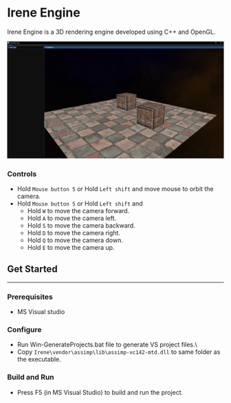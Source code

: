 # Irene Engine
Irene Engine is a 3D rendering engine developed using C++ and OpenGL. 

<img src="img/ireneEngine.png" width=750>

### Controls
* Hold `Mouse button 5` or Hold `Left shift` and move mouse to orbit the camera.
* Hold `Mouse button 5` or Hold `Left shift` and
	* Hold `W` to move the camera forward.
	* Hold `A` to move the camera left.
	* Hold `S` to move the camera backward.
	* Hold `D` to move the camera right.
	* Hold `Q` to move the camera down.
	* Hold `E` to move the camera up.

## Get Started
---
### Prerequisites
* MS Visual studio

### Configure
* Run Win-GenerateProjects.bat file to generate VS project files.\
* Copy ```Irene\vendor\assimp\lib\assimp-vc142-mtd.dll``` to same folder as the executable.

### Build and Run
* Press F5 (in MS Visual Studio) to build and run the project.
